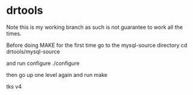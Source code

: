 drtools
=======
Note this is my working branch as such is not guarantee to work all the times.

Before doing MAKE for the first time 
go to the mysql-source directory 
cd drtools/mysql-source

and run configure
./configure

then go up one level again 
 and run make

tks
v4

